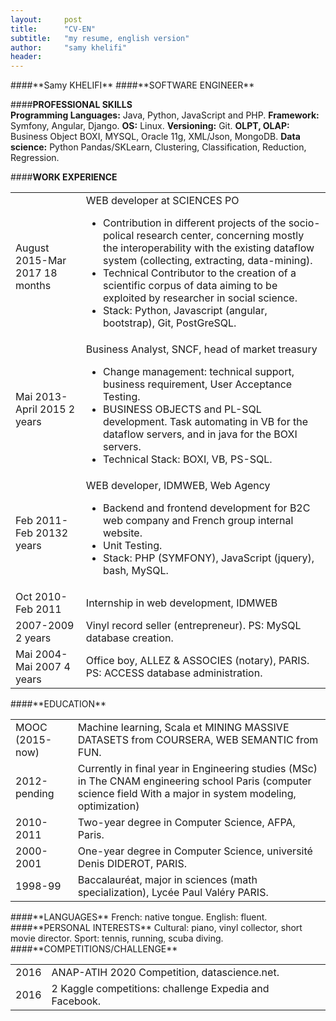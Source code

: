 ```yaml
---
layout:     post
title:      "CV-EN"
subtitle:   "my resume, english version"
author:     "samy khelifi"
header:
---
```

<span class="sam-cv-name">
####**Samy KHELIFI**  
</span>
<span class="sam-cv-title">
####**SOFTWARE ENGINEER**
</span>

####**PROFESSIONAL SKILLS**  
**Programming Languages:** Java, Python, JavaScript and PHP.
**Framework:** Symfony, Angular, Django.  **OS:** Linux. **Versioning:** Git.
**OLPT, OLAP:** Business Object BOXI, MYSQL, Oracle 11g, XML/Json, MongoDB.
**Data science:** Python Pandas/SKLearn, Clustering, Classification, Reduction, Regression.

####**WORK EXPERIENCE**  

<table class="sam-cv-arr">
<tbody>
  <tr>
    <td>August 2015-Mar 2017
18 months
</td>
    <td> WEB developer at SCIENCES PO
       <ul>
         <li> Contribution in different projects of the socio-polical research center, concerning mostly the interoperability with the existing dataflow system (collecting, extracting, data-mining).
        </li>
        <li>	Technical Contributor to the creation of a scientific corpus of data aiming to be exploited by researcher in social science.</li>
        <li>Stack: Python, Javascript (angular, bootstrap), Git, PostGreSQL.</li>
     </td>
   </tr>
  <tr>
    <td>Mai 2013-April 2015 2 years</td>
    <td>Business Analyst, SNCF, head of market treasury
     <ul>
       <li>Change management: technical support, business requirement,
       User Acceptance Testing.</li>
         <li>BUSINESS OBJECTS and PL-SQL development.
         Task automating in VB for the dataflow servers, and in java for the
         BOXI servers.
         </li>
         <li>Technical Stack: BOXI, VB, PS-SQL.</li>
     </td>

<tr>
  <td>Feb 2011-Feb 20132 years</td>
  <td>WEB developer, IDMWEB, Web Agency
    <ul>
      <li>Backend and frontend development for B2C web company and
      French group internal website. </li>
      <li>Unit Testing.</li>
      <li>Stack: PHP (SYMFONY), JavaScript (jquery), bash, MySQL.</li>  
  </td>

<tr>
  <td>Oct 2010-Feb 2011</td>
  <td>Internship in web development, IDMWEB</td>

<tr>
  <td>2007-2009 2 years</td>
  <td>Vinyl record seller (entrepreneur). PS: MySQL database creation.</td>
</tr>
<tr>
   <td>Mai 2004-Mai 2007 4 years </td>
   <td>Office boy, ALLEZ & ASSOCIES (notary), PARIS. PS: ACCESS database
	administration.</td>
</tr>
</tbody>
</table>
####**EDUCATION**
<table class="sam-cv-arr">
<tbody>
<tr>
  <td>MOOC (2015-now)	   </td>
  <td>Machine learning, Scala et MINING MASSIVE DATASETS from
COURSERA, WEB SEMANTIC from FUN.</td>
<tr>
  <td>2012-pending </td>
  <td>Currently in final year in Engineering studies (MSc) in
   The CNAM engineering school Paris (computer science field
   With a major in system modeling, optimization)     
</tr>
<tr>
  <td>2010-2011</td>
  <td>Two-year degree in Computer Science, AFPA, Paris.</td>
</tr>
<tr>
  <td>2000-2001</td>
  <td>	One-year degree in Computer Science, université Denis DIDEROT,
  PARIS.</td>
</tr>
<tr>
  <td>1998-99</td>
  <td>Baccalauréat, major in sciences (math specialization), Lycée Paul
  Valéry PARIS.</td>
</tr>
</tbody>
</table>
####**LANGUAGES**
French: native tongue.
English: fluent.
####**PERSONAL INTERESTS**
Cultural: piano, vinyl collector, short movie director.
Sport: tennis, running, scuba diving.
####**COMPETITIONS/CHALLENGE**
<table>
  <tbody>
  <tr>
    <td>2016</td>
    <td>ANAP-ATIH 2020 Competition, datascience.net.</td>
  </tr>
  <tr>
    <td>2016</td>
    <td>2 Kaggle competitions: challenge Expedia and Facebook.</td>
</tr>

</tbody>
</table>
